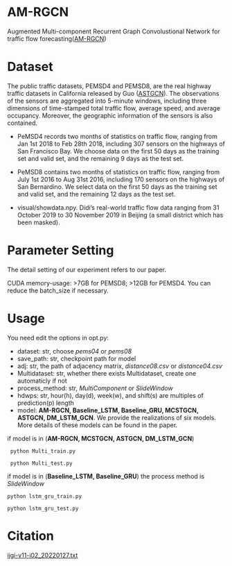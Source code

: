# AM-RGCN
Augmented Multi-component Recurrent Graph Convolustional Network for traffic flow forecasting([AM-RGCN](https://www.mdpi.com/2220-9964/11/2/88))

# Dataset
The public traffic datasets, PEMSD4 and PEMSD8, are the real highway traffic datasets in California released by Guo ([ASTGCN](https://github.com/wanhuaiyu/ASTGCN/blob/master/papers/2019%20AAAI_Attention%20Based%20Spatial-Temporal%20Graph%20Convolutional%20Networks%20for%20Traffic%20Flow%20Forecasting.pdf)). 
The observations of the sensors are aggregated into 5-minute windows, including three dimensions of time-stamped total traffic flow, average speed, and average occupancy. 
Moreover, the geographic information of the sensors is also contained. 

- PeMSD4 records two months of statistics on traffic flow, ranging from Jan 1st 2018 to Feb 28th 2018, including 307 sensors on the highways of San Francisco Bay.
We choose data on the first 50 days as the training set and valid set, and the remaining 9 days as the test set. 
- PeMSD8 contains two months of statistics on traffic flow, ranging from July 1st 2016 to Aug 31st 2016, including 170 sensors on the highways of San Bernardino. 
We select data on the first 50 days as the training set and valid set, and the remaining 12 days as the test set. 

- visual/showdata.npy. Didi’s real-world traffic flow data ranging from 31 October 2019 to 30 November 2019 in Beijing (a small district which has been masked).

# Parameter Setting
The detail setting of our experiment refers to our paper. 


CUDA memory-usage: >7GB for PEMSD8; >12GB for PEMSD4. You can reduce the batch_size if necessary.


# Usage
You need edit the options in opt.py:
 - dataset: str, choose *pems04* or *pems08*
 - save_path: str, checkpoint path for model
 - adj: str, the path of adjacency matrix, *distance08.csv* or *distance04.csv*
 - Multidataset: str,  whether there exists Multidataset, create one automaticly if not
 - process_method: str, *MultiComponent* or *SlideWindow*
 - hdwps: str, hour(h), day(d), week(w), and shift(s) are multiples of prediction(p) length
 - model:  **AM-RGCN, Baseline_LSTM, Baseline_GRU, MCSTGCN, ASTGCN, DM_LSTM_GCN**. We provide the realizations of six models. More details of these models can be found in the paper.
 
 if model is in (**AM-RGCN, MCSTGCN, ASTGCN, DM_LSTM_GCN**)
 
```
 python Multi_train.py
 
 python Multi_test.py
```

 if model is in (**Baseline_LSTM, Baseline_GRU**) the process method is *SlideWindow*
 ```
 python lstm_gru_train.py
 
 python lstm_gru_test.py
 ```
 
 # Citation

[ijgi-v11-i02_20220127.txt](https://github.com/ILoveStudying/AM-RGCN/files/7949444/ijgi-v11-i02_20220127.txt)
